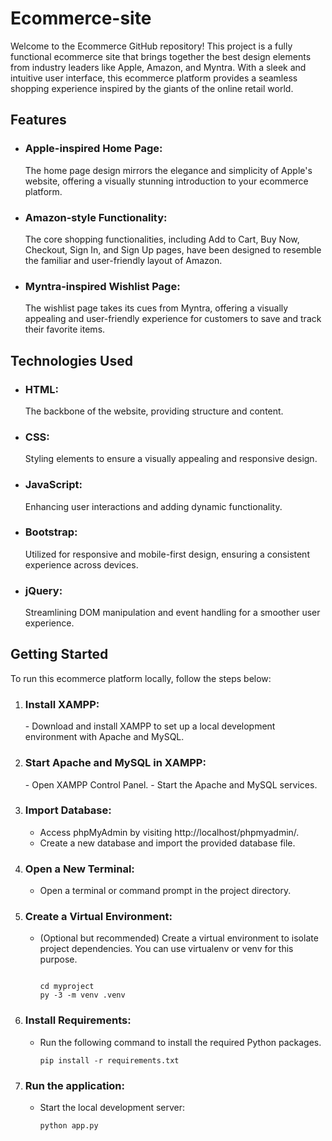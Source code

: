 # Ecommerce-site

Welcome to the Ecommerce GitHub repository! This project is a fully functional ecommerce site that brings together the best design elements from industry leaders like Apple, Amazon, and Myntra. With a sleek and intuitive user interface, this ecommerce platform provides a seamless shopping experience inspired by the giants of the online retail world.

## Features

- <h3>Apple-inspired Home Page:</h3> The home page design mirrors the elegance and simplicity of Apple's website, offering a visually stunning introduction to your ecommerce platform.
- <h3>Amazon-style Functionality:</h3> The core shopping functionalities, including Add to Cart, Buy Now, Checkout, Sign In, and Sign Up pages, have been designed to resemble the familiar and user-friendly layout of Amazon.
- <h3>Myntra-inspired Wishlist Page:</h3> The wishlist page takes its cues from Myntra, offering a visually appealing and user-friendly experience for customers to save and track their favorite items.
  
## Technologies Used
- <h3>HTML:</h3> The backbone of the website, providing structure and content.
- <h3>CSS:</h3> Styling elements to ensure a visually appealing and responsive design. 
- <h3>JavaScript:</h3> Enhancing user interactions and adding dynamic functionality.
- <h3>Bootstrap: </h3> Utilized for responsive and mobile-first design, ensuring a consistent experience across devices.
- <h3>jQuery:</h3> Streamlining DOM manipulation and event handling for a smoother user experience.

## Getting Started

To run this ecommerce platform locally, follow the steps below:

1. <h3>Install XAMPP:</h3> 
   - Download and install XAMPP to set up a local development environment with Apache and MySQL.
2. <h3>Start Apache and MySQL in XAMPP:</h3>
   - Open XAMPP Control Panel.
   - Start the Apache and MySQL services.
3. ### Import Database:
   - Access phpMyAdmin by visiting http://localhost/phpmyadmin/.
   - Create a new database and import the provided database file.
4. ### Open a New Terminal:
   - Open a terminal or command prompt in the project directory.
5. ### Create a Virtual Environment:
   - (Optional but recommended) Create a virtual environment to isolate project dependencies. You can use virtualenv or venv for this purpose.

     ```
     
     cd myproject
     py -3 -m venv .venv
     
     ```
     
7. ### Install Requirements:
   - Run the following command to install the required Python packages.
   
     ```pip install -r requirements.txt```
     
8. ### Run the application:
   - Start the local development server:
     
     ```python app.py```
  
